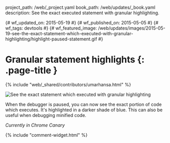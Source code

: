 project_path: /web/_project.yaml
book_path: /web/updates/_book.yaml
description: See the exact executed statement with granular highlighting.

{# wf_updated_on: 2015-05-19 #}
{# wf_published_on: 2015-05-05 #}
{# wf_tags: devtools #}
{# wf_featured_image: /web/updates/images/2015-05-19-see-the-exact-statement-which-executed-with-granular-highlighting/highlight-paused-statement.gif #}

# Granular statement highlights {: .page-title }

{% include "web/_shared/contributors/umarhansa.html" %}


<img src="/web/updates/images/2015-05-19-see-the-exact-statement-which-executed-with-granular-highlighting/highlight-paused-statement.gif" alt="See the exact statement which executed with granular highlighting">

When the debugger is paused, you can now see the exact portion of code which executes. It's highlighted in a <span class="dt-21-debugger">
<span class="dt-21-debugger-darker">darker</span> shade of blue</span>. This can also be useful when debugging minified code.

<em>Currently in Chrome Canary</em>


{% include "comment-widget.html" %}
